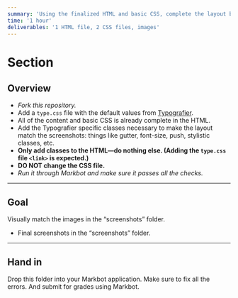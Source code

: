 ```yaml
---
summary: 'Using the finalized HTML and basic CSS, complete the layout by adding Typografier & associated classes.'
time: '1 hour'
deliverables: '1 HTML file, 2 CSS files, images'
---
```


# Section

## Overview

- *Fork this repository.*
- Add a `type.css` file with the default values from [Typografier](https://typografier.web-dev.tools/).
- All of the content and basic CSS is already complete in the HTML.
- Add the Typografier specific classes necessary to make the layout match the screenshots: things like gutter, font-size, push, stylistic classes, etc.
- **Only add classes to the HTML—do nothing else. (Adding the `type.css` file `<link>` is expected.)**
- **DO NOT change the CSS file.**
- *Run it through Markbot and make sure it passes all the checks.*

---

## Goal

Visually match the images in the “screenshots” folder.

- Final screenshots in the “screenshots” folder.

---

## Hand in

Drop this folder into your Markbot application. Make sure to fix all the errors. And submit for grades using Markbot.
